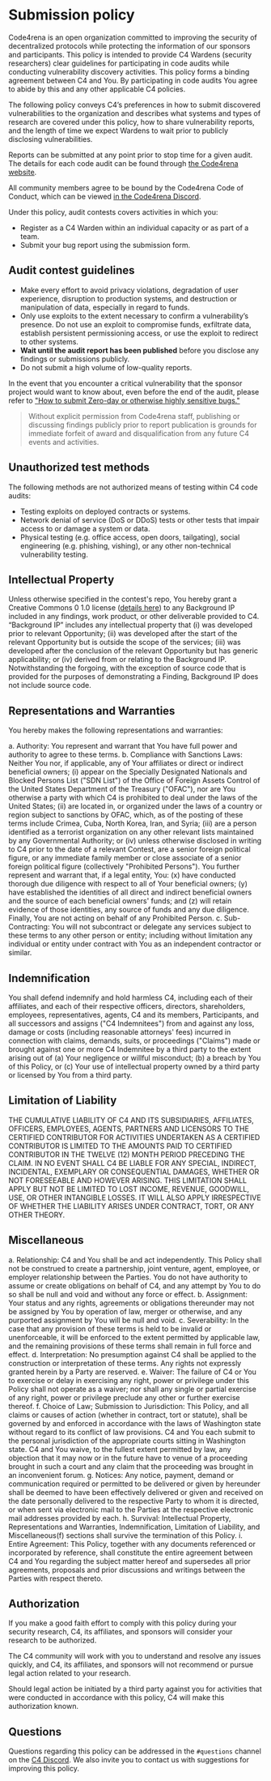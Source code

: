 # Submission policy

Code4rena is an open organization committed to improving the security of decentralized protocols while protecting the information of our sponsors and participants. This policy is intended to provide C4 Wardens (security researchers) clear guidelines for participating in code audits while conducting vulnerability discovery activities. This policy forms a binding agreement between C4 and You. By participating in code audits You agree to abide by this and any other applicable C4 policies.

The following policy conveys C4’s preferences in how to submit discovered vulnerabilities to the organization and describes what systems and types of research are covered under this policy, how to share vulnerability reports, and the length of time we expect Wardens to wait prior to publicly disclosing vulnerabilities.

Reports can be submitted at any point prior to stop time for a given audit. The details for each code audit can be found through [the Code4rena website](https://code4rena.com/).

All community members agree to be bound by the Code4rena Code of Conduct, which can be viewed [in the Code4rena Discord](https://discord.com/channels/810916927919620096/851883682470166558/851891396255940618).

Under this policy, audit contests covers activities in which you:

* Register as a C4 Warden within an individual capacity or as part of a team.
* Submit your bug report using the submission form.

## Audit contest guidelines

* Make every effort to avoid privacy violations, degradation of user experience, disruption to production systems, and destruction or manipulation of data, especially in regard to funds.
* Only use exploits to the extent necessary to confirm a vulnerability’s presence. Do not use an exploit to compromise funds, exfiltrate data, establish persistent permissioning access, or use the exploit to redirect to other systems.
* **Wait until the audit report has been published** before you disclose any findings or submissions publicly.
* Do not submit a high volume of low-quality reports.

In the event that you encounter a critical vulnerability that the sponsor project would want to know about, even before the end of the audit, please refer to ["How to submit Zero-day or otherwise highly sensitive bugs."](https://docs.code4rena.com/roles/wardens/submission-guidelines#how-to-submit-zero-day-or-otherwise-highly-sensitive-bugs)

> Without explicit permission from Code4rena staff, publishing or discussing findings publicly prior to report publication is grounds for immediate forfeit of award and disqualification from any future C4 events and activities.

## Unauthorized test methods

The following methods are not authorized means of testing within C4 code audits:

* Testing exploits on deployed contracts or systems.
* Network denial of service (DoS or DDoS) tests or other tests that impair access to or damage a system or data.
* Physical testing (e.g. office access, open doors, tailgating), social engineering (e.g. phishing, vishing), or any other non-technical vulnerability testing.

## Intellectual Property

Unless otherwise specified in the contest's repo, You hereby grant a Creative Commons 0 1.0 license ([details here](https://creativecommons.org/publicdomain/zero/1.0/legalcode)) to any Background IP included in any findings, work product, or other deliverable provided to C4. “Background IP” includes any intellectual property that (i) was developed prior to relevant Opportunity; (ii) was developed after the start of the relevant Opportunity but is outside the scope of the services; (iii) was developed after the conclusion of the relevant Opportunity but has generic applicability; or (iv) derived from or relating to the Background IP. Notwithstanding the forgoing, with the exception of source code that is provided for the purposes of demonstrating a Finding, Background IP does not include source code.

## Representations and Warranties

You hereby makes the following representations and warranties:

a. Authority: You represent and warrant that You have full power and authority to agree to these terms.
b. Compliance with Sanctions Laws: Neither You nor, if applicable, any of Your affiliates or direct or indirect beneficial owners; (i) appear on the Specially Designated Nationals and Blocked Persons List ("SDN List") of the Office of Foreign Assets Control of the United States Department of the Treasury ("OFAC"), nor are You otherwise a party with which C4 is prohibited to deal under the laws of the United States; (ii) are located in, or organized under the laws of a country or region subject to sanctions by OFAC, which, as of the posting of these terms include Crimea, Cuba, North Korea, Iran, and Syria; (iii) are a person identified as a terrorist organization on any other relevant lists maintained by any Governmental Authority; or (iv) unless otherwise disclosed in writing to C4 prior to the date of a relevant Contest, are a senior foreign political figure, or any immediate family member or close associate of a senior foreign political figure (collectively "Prohibited Persons"). You further represent and warrant that, if a legal entity, You: (x) have conducted thorough due diligence with respect to all of Your beneficial owners; (y) have established the identities of all direct and indirect beneficial owners and the source of each beneficial owners' funds; and (z) will retain evidence of those identities, any source of funds and any due diligence. Finally, You are not acting on behalf of any Prohibited Person.
c. Sub-Contracting: You will not subcontract or delegate any services subject to these terms to any other person or entity; including without limitation any individual or entity under contract with You as an independent contractor or similar.

## Indemnification

You shall defend indemnify and hold harmless C4, including each of their affiliates, and each of their respective officers, directors, shareholders, employees, representatives, agents, C4 and its members, Participants, and all successors and assigns ("C4 Indemnitees") from and against any loss, damage or costs (including reasonable attorneys' fees) incurred in connection with claims, demands, suits, or proceedings ("Claims") made or brought against one or more C4 Indemnitee by a third party to the extent arising out of (a) Your negligence or willful misconduct; (b) a breach by You of this Policy, or (c) Your use of intellectual property owned by a third party or licensed by You from a third party.

## Limitation of Liability

THE CUMULATIVE LIABILITY OF C4 AND ITS SUBSIDIARIES, AFFILIATES, OFFICERS, EMPLOYEES, AGENTS, PARTNERS AND LICENSORS TO THE CERTIFIED CONTRIBUTOR FOR ACTIVITIES UNDERTAKEN AS A CERTIFIED CONTRIBUTOR IS LIMITED TO THE AMOUNTS PAID TO CERTIFIED CONTRIBUTOR IN THE TWELVE (12) MONTH PERIOD PRECEDING THE CLAIM. IN NO EVENT SHALL C4 BE LIABLE FOR ANY SPECIAL, INDIRECT, INCIDENTAL, EXEMPLARY OR CONSEQUENTIAL DAMAGES, WHETHER OR NOT FORESEEABLE AND HOWEVER ARISING. THIS LIMITATION SHALL APPLY BUT NOT BE LIMITED TO LOST INCOME, REVENUE, GOODWILL, USE, OR OTHER INTANGIBLE LOSSES. IT WILL ALSO APPLY IRRESPECTIVE OF WHETHER THE LIABILITY ARISES UNDER CONTRACT, TORT, OR ANY OTHER THEORY.

## Miscellaneous

a. Relationship: C4 and You shall be and act independently. This Policy shall not be construed to create a partnership, joint venture, agent, employee, or employer relationship between the Parties. You do not have authority to assume or create obligations on behalf of C4, and any attempt by You to do so shall be null and void and without any force or effect.
b. Assignment: Your status and any rights, agreements or obligations thereunder may not be assigned by You by operation of law, merger or otherwise, and any purported assignment by You will be null and void.
c. Severability: In the case that any provision of these terms is held to be invalid or unenforceable, it will be enforced to the extent permitted by applicable law, and the remaining provisions of these terms shall remain in full force and effect.
d. Interpretation: No presumption against C4 shall be applied to the construction or interpretation of these terms. Any rights not expressly granted herein by a Party are reserved.
e. Waiver: The failure of C4 or You to exercise or delay in exercising any right, power or privilege under this Policy shall not operate as a waiver; nor shall any single or partial exercise of any right, power or privilege preclude any other or further exercise thereof.
f. Choice of Law; Submission to Jurisdiction: This Policy, and all claims or causes of action (whether in contract, tort or statute), shall be governed by and enforced in accordance with the laws of Washington state without regard to its conflict of law provisions. C4 and You each submit to the personal jurisdiction of the appropriate courts sitting in Washington state. C4 and You waive, to the fullest extent permitted by law, any objection that it may now or in the future have to venue of a proceeding brought in such a court and any claim that the proceeding was brought in an inconvenient forum.
g. Notices: Any notice, payment, demand or communication required or permitted to be delivered or given by hereunder shall be deemed to have been effectively delivered or given and received on the date personally delivered to the respective Party to whom it is directed, or when sent via electronic mail to the Parties at the respective electronic mail addresses provided by each.
h. Survival: Intellectual Property, Representations and Warranties, Indemnification, Limitation of Liability, and Miscellaneous(f) sections shall survive the termination of this Policy.
i. Entire Agreement: This Policy, together with any documents referenced or incorporated by reference, shall constitute the entire agreement between C4 and You regarding the subject matter hereof and supersedes all prior agreements, proposals and prior discussions and writings between the Parties with respect thereto.

## Authorization

If you make a good faith effort to comply with this policy during your security research, C4, its affiliates, and sponsors will consider your research to be authorized.

The C4 community will work with you to understand and resolve any issues quickly, and C4, its affiliates, and sponsors will not recommend or pursue legal action related to your research.

Should legal action be initiated by a third party against you for activities that were conducted in accordance with this policy, C4 will make this authorization known.

## Questions

Questions regarding this policy can be addressed in the `#questions` channel on the [C4 Discord](https://discord.gg/Dr6p5KDCdG). We also invite you to contact us with suggestions for improving this policy.
